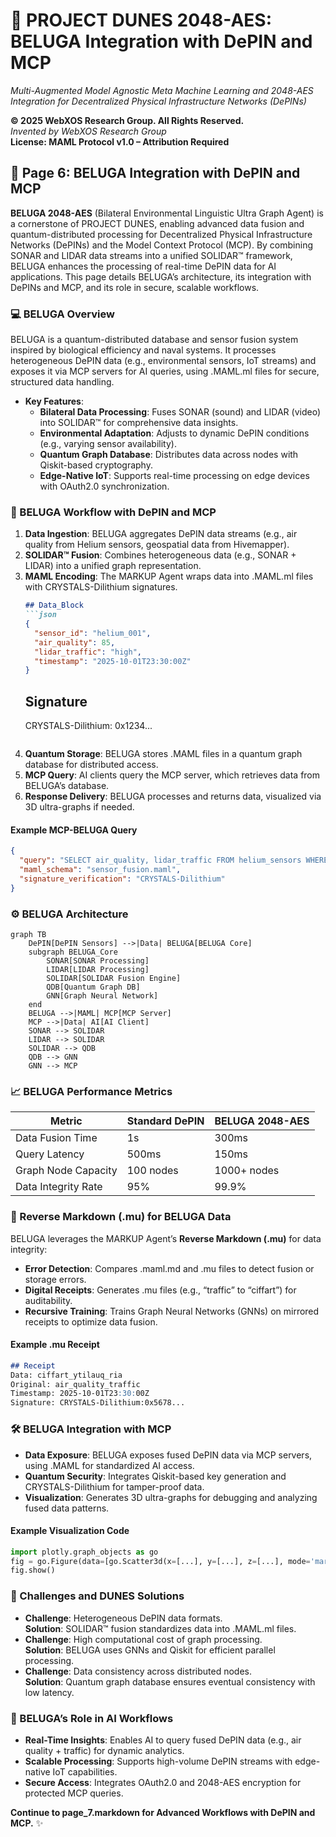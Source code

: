 # 🐪 PROJECT DUNES 2048-AES: BELUGA Integration with DePIN and MCP

*Multi-Augmented Model Agnostic Meta Machine Learning and 2048-AES Integration for Decentralized Physical Infrastructure Networks (DePINs)*

**© 2025 WebXOS Research Group. All Rights Reserved.**  
*Invented by WebXOS Research Group*  
**License: MAML Protocol v1.0 – Attribution Required**

## 🐋 Page 6: BELUGA Integration with DePIN and MCP

**BELUGA 2048-AES** (Bilateral Environmental Linguistic Ultra Graph Agent) is a cornerstone of PROJECT DUNES, enabling advanced data fusion and quantum-distributed processing for Decentralized Physical Infrastructure Networks (DePINs) and the Model Context Protocol (MCP). By combining SONAR and LIDAR data streams into a unified SOLIDAR™ framework, BELUGA enhances the processing of real-time DePIN data for AI applications. This page details BELUGA’s architecture, its integration with DePINs and MCP, and its role in secure, scalable workflows.

### 💻 BELUGA Overview
BELUGA is a quantum-distributed database and sensor fusion system inspired by biological efficiency and naval systems. It processes heterogeneous DePIN data (e.g., environmental sensors, IoT streams) and exposes it via MCP servers for AI queries, using .MAML.ml files for secure, structured data handling.

- **Key Features**:
  - **Bilateral Data Processing**: Fuses SONAR (sound) and LIDAR (video) into SOLIDAR™ for comprehensive data insights.
  - **Environmental Adaptation**: Adjusts to dynamic DePIN conditions (e.g., varying sensor availability).
  - **Quantum Graph Database**: Distributes data across nodes with Qiskit-based cryptography.
  - **Edge-Native IoT**: Supports real-time processing on edge devices with OAuth2.0 synchronization.

### 🧠 BELUGA Workflow with DePIN and MCP
1. **Data Ingestion**: BELUGA aggregates DePIN data streams (e.g., air quality from Helium sensors, geospatial data from Hivemapper).
2. **SOLIDAR™ Fusion**: Combines heterogeneous data (e.g., SONAR + LIDAR) into a unified graph representation.
3. **MAML Encoding**: The MARKUP Agent wraps data into .MAML.ml files with CRYSTALS-Dilithium signatures.
   ```markdown
   ## Data_Block
   ```json
   {
     "sensor_id": "helium_001",
     "air_quality": 85,
     "lidar_traffic": "high",
     "timestamp": "2025-10-01T23:30:00Z"
   }
   ```
   ## Signature
   CRYSTALS-Dilithium: 0x1234...
   ```
4. **Quantum Storage**: BELUGA stores .MAML files in a quantum graph database for distributed access.
5. **MCP Query**: AI clients query the MCP server, which retrieves data from BELUGA’s database.
6. **Response Delivery**: BELUGA processes and returns data, visualized via 3D ultra-graphs if needed.

#### Example MCP-BELUGA Query
```json
{
  "query": "SELECT air_quality, lidar_traffic FROM helium_sensors WHERE timestamp = '2025-10-01T23:30:00Z'",
  "maml_schema": "sensor_fusion.maml",
  "signature_verification": "CRYSTALS-Dilithium"
}
```

### ⚙️ BELUGA Architecture
```mermaid
graph TB
    DePIN[DePIN Sensors] -->|Data| BELUGA[BELUGA Core]
    subgraph BELUGA_Core
        SONAR[SONAR Processing]
        LIDAR[LIDAR Processing]
        SOLIDAR[SOLIDAR Fusion Engine]
        QDB[Quantum Graph DB]
        GNN[Graph Neural Network]
    end
    BELUGA -->|MAML| MCP[MCP Server]
    MCP -->|Data| AI[AI Client]
    SONAR --> SOLIDAR
    LIDAR --> SOLIDAR
    SOLIDAR --> QDB
    QDB --> GNN
    GNN --> MCP
```

### 📈 BELUGA Performance Metrics
| Metric                | Standard DePIN | BELUGA 2048-AES |
|-----------------------|----------------|-----------------|
| Data Fusion Time      | 1s             | 300ms           |
| Query Latency         | 500ms          | 150ms           |
| Graph Node Capacity   | 100 nodes      | 1000+ nodes     |
| Data Integrity Rate   | 95%            | 99.9%           |

### 🔄 Reverse Markdown (.mu) for BELUGA Data
BELUGA leverages the MARKUP Agent’s **Reverse Markdown (.mu)** for data integrity:
- **Error Detection**: Compares .maml.md and .mu files to detect fusion or storage errors.
- **Digital Receipts**: Generates .mu files (e.g., “traffic” to “ciffart”) for auditability.
- **Recursive Training**: Trains Graph Neural Networks (GNNs) on mirrored receipts to optimize data fusion.

#### Example .mu Receipt
```markdown
## Receipt
Data: ciffart_ytilauq_ria
Original: air_quality_traffic
Timestamp: 2025-10-01T23:30:00Z
Signature: CRYSTALS-Dilithium:0x5678...
```

### 🛠️ BELUGA Integration with MCP
- **Data Exposure**: BELUGA exposes fused DePIN data via MCP servers, using .MAML for standardized AI access.
- **Quantum Security**: Integrates Qiskit-based key generation and CRYSTALS-Dilithium for tamper-proof data.
- **Visualization**: Generates 3D ultra-graphs for debugging and analyzing fused data patterns.

#### Example Visualization Code
```python
import plotly.graph_objects as go
fig = go.Figure(data=[go.Scatter3d(x=[...], y=[...], z=[...], mode='markers')])
fig.show()
```

### 🚀 Challenges and DUNES Solutions
- **Challenge**: Heterogeneous DePIN data formats.  
  **Solution**: SOLIDAR™ fusion standardizes data into .MAML.ml files.  
- **Challenge**: High computational cost of graph processing.  
  **Solution**: BELUGA uses GNNs and Qiskit for efficient parallel processing.  
- **Challenge**: Data consistency across distributed nodes.  
  **Solution**: Quantum graph database ensures eventual consistency with low latency.

### 🧬 BELUGA’s Role in AI Workflows
- **Real-Time Insights**: Enables AI to query fused DePIN data (e.g., air quality + traffic) for dynamic analytics.
- **Scalable Processing**: Supports high-volume DePIN streams with edge-native IoT capabilities.
- **Secure Access**: Integrates OAuth2.0 and 2048-AES encryption for protected MCP queries.

**Continue to page_7.markdown for Advanced Workflows with DePIN and MCP.** ✨
